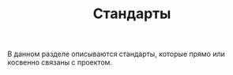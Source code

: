 ﻿---
layout: default
title: Стандарты
position: 1
categories: 
tags: 
---

В данном разделе описываются стандарты, которые прямо или косвенно связаны с проектом.

 



 

 

